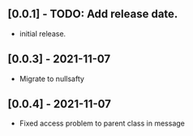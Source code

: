 ## [0.0.1] - TODO: Add release date.

* initial release.

## [0.0.3] - 2021-11-07
*  Migrate to nullsafty

## [0.0.4] - 2021-11-07
*  Fixed access problem to parent class in message